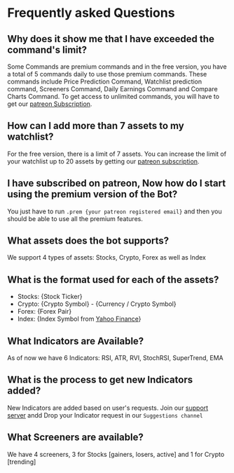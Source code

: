 # Frequently asked Questions

## Why does it show me that I have exceeded the command's limit?
Some Commands are premium commands and in the free version, you have a total of 5 commands daily to use those premium commands. These commands include Price Prediction Command, Watchlist prediction command, Screeners Command, Daily Earnings Command and Compare Charts Command. To get access to unlimited commands, you will have to get our [patreon Subscription](https://www.patreon.com/ralgo).

## How can I add more than 7 assets to my watchlist?
For the free version, there is a limit of 7 assets. You can increase the limit of your watchlist up to 20 assets by getting our [patreon subscription](https://www.patreon.com/ralgo).

## I have subscribed on patreon, Now how do I start using the premium version of the Bot?
You just have to run `.prem {your patreon registered email}` and then you should be able to use all the premium features.

## What assets does the bot supports?
We support 4 types of assets: Stocks, Crypto, Forex as well as Index

## What is the format used for each of the assets?
+ Stocks: {Stock Ticker}
+ Crypto: {Crypto Symbol} - {Currency / Crypto Symbol}
+ Forex: {Forex Pair}
+ Index: {Index Symbol from [Yahoo Finance](https://finance.yahoo.com/)}

## What Indicators are Available?
As of now we have 6 Indicators: RSI, ATR, RVI, StochRSI, SuperTrend, EMA

## What is the process to get new Indicators added?
New Indicators are added based on user's requests. Join our [support server](https://discord.gg/AWP4eywqZW) andd Drop your Indicator request in our `Suggestions channel`

## What Screeners are available?
We have 4 screeners, 3 for Stocks [gainers, losers, active] and 1 for Crypto [trending]



                                            
